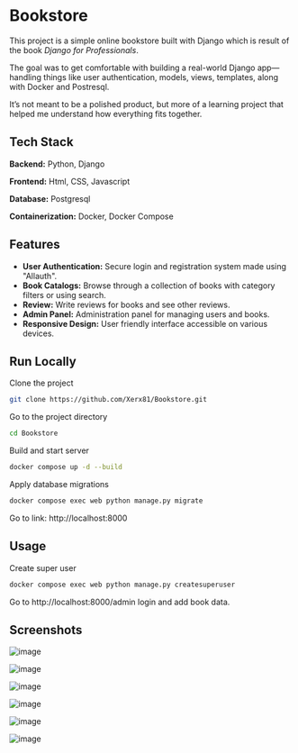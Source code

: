 # Bookstore

This project is a simple online bookstore built with Django which is result of the book *Django for Professionals*.

The goal was to get comfortable with building a real-world Django app—handling things like user authentication, models, views, templates, along with Docker and Postresql.

It’s not meant to be a polished product, but more of a learning project that helped me understand how everything fits together.


## Tech Stack

**Backend:** Python, Django

**Frontend:** Html, CSS, Javascript

**Database:** Postgresql

**Containerization:** Docker, Docker Compose


## Features

- **User Authentication:** Secure login and registration system made using "Allauth".
- **Book Catalogs:** Browse through a collection of books with category filters or using search.
- **Review:** Write reviews for books and see other reviews.
- **Admin Panel:** Administration panel for managing users and books.
- **Responsive Design:** User friendly interface accessible on various devices.


## Run Locally

Clone the project

```bash
git clone https://github.com/Xerx81/Bookstore.git
```

Go to the project directory

```bash
cd Bookstore
```

Build and start server

```bash
docker compose up -d --build
```

Apply database migrations

```bash
docker compose exec web python manage.py migrate
```

Go to link: http://localhost:8000


## Usage

Create super user
```bash
docker compose exec web python manage.py createsuperuser
```

Go to http://localhost:8000/admin login and add book data.


## Screenshots

![image](https://github.com/user-attachments/assets/f487e9df-4180-4406-8d35-ed0c00e8a5e7)

![image](https://github.com/user-attachments/assets/6717e791-6dab-4c89-9972-b24bf11ab854)

![image](https://github.com/user-attachments/assets/2dc8fe9a-6590-4141-87b3-55b77822d6bb)

![image](https://github.com/user-attachments/assets/c5ad1362-4e99-4b39-b02a-3ea897245dc7)

![image](https://github.com/user-attachments/assets/c1c3ec40-0bdd-4621-ab45-97057c31f728)

![image](https://github.com/user-attachments/assets/aad7aef8-19c1-4b97-9c29-47a317527c15)
